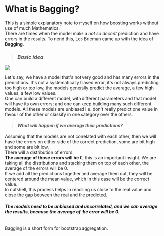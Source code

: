 # What is Bagging?

This is a simple explanatory note to myself on how boosting works without use of much Mathematics.
<br>
There are times when the model make a _not so decent_ prediction and have errors in the results. To nend this, Leo Brieman came up with the idea of **Bagging**.
<br>
> ### _Basic idea_

![](https://blog.paperspace.com/content/images/2019/11/image-66.png)

Let's say, we have a model that's not very good and has many errors in the predictions. It's not a systematically biased error, it's not always predicting too high or too low, the models generally predict the average, a few high values, a few low values. <br>
One can build a different model, with different parameters and that model will have its own errors; and one can keep building many such different models.
All these models are unbiased i.e. don't really predict one value in favour of the other or classify in one category over the others.

> #### _What will happen if we average their predictions?_<br>
Assuming that the models are not correlated with each other, then we will have the errors on either side of the correct prediction, some are bit high and some are bit low.<br>
There will a distribution of errors.<br>
**The average of those errors will be 0**, this is an important insight. We are taking all the distributions and stacking them on top of each other, the average of the errors will be 0.<br>
If we add all the predictions together and average them out, they will be centered around the mean value, which in this case will be the correct value.
<br>
In nutshell, this process helps in reaching us close to the real value and close the gap between the real and the predicted.
#### _The models need to be unbiased and uncorrelated, and we can average the results, because the average of the error will be 0._
<br>
Bagging is a short form for bootstrap aggregation.
